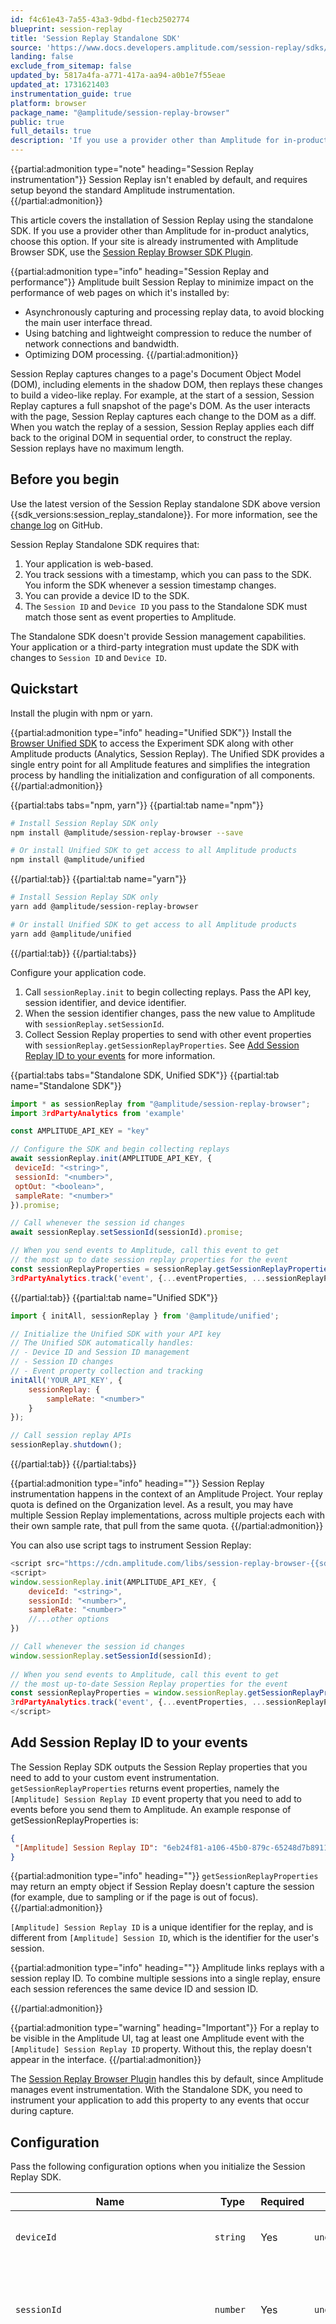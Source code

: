 ```yaml
---
id: f4c61e43-7a55-43a3-9dbd-f1ecb2502774
blueprint: session-replay
title: 'Session Replay Standalone SDK'
source: 'https://www.docs.developers.amplitude.com/session-replay/sdks/plugin/'
landing: false
exclude_from_sitemap: false
updated_by: 5817a4fa-a771-417a-aa94-a0b1e7f55eae
updated_at: 1731621403
instrumentation_guide: true
platform: browser
package_name: "@amplitude/session-replay-browser"
public: true
full_details: true
description: 'If you use a provider other than Amplitude for in-product analytics, choose this option.'
---
```


{{partial:admonition type="note" heading="Session Replay instrumentation"}}
Session Replay isn't enabled by default, and requires setup beyond the standard Amplitude instrumentation.
{{/partial:admonition}}

This article covers the installation of Session Replay using the standalone SDK. If you use a provider other than Amplitude for in-product analytics, choose this option. If your site is already instrumented with Amplitude Browser SDK, use the [Session Replay Browser SDK Plugin](/docs/session-replay/session-replay-plugin).

{{partial:admonition type="info" heading="Session Replay and performance"}}
Amplitude built Session Replay to minimize impact on the performance of web pages on which it's installed by:

- Asynchronously capturing and processing replay data, to avoid blocking the main user interface thread.
- Using batching and lightweight compression to reduce the number of network connections and bandwidth.
- Optimizing DOM processing.
{{/partial:admonition}}



Session Replay captures changes to a page's Document Object Model (DOM), including elements in the shadow DOM, then replays these changes to build a video-like replay. For example, at the start of a session, Session Replay captures a full snapshot of the page's DOM. As the user interacts with the page, Session Replay captures each change to the DOM as a diff. When you watch the replay of a session, Session Replay applies each diff back to the original DOM in sequential order, to construct the replay. Session replays have no maximum length.

## Before you begin

Use the latest version of the Session Replay standalone SDK above version {{sdk_versions:session_replay_standalone}}. For more information, see the [change log](https://github.com/amplitude/Amplitude-TypeScript/blob/main/packages/session-replay-browser/CHANGELOG.md ) on GitHub.

Session Replay Standalone SDK requires that:

1. Your application is web-based.
2. You track sessions with a timestamp, which you can pass to the SDK. You inform the SDK whenever a session timestamp changes.
3. You can provide a device ID to the SDK.
4. The `Session ID` and `Device ID` you pass to the Standalone SDK must match those sent as event properties to Amplitude.

The Standalone SDK doesn't provide Session management capabilities. Your application or a third-party integration must update the SDK with changes to `Session ID` and `Device ID`. 

## Quickstart

Install the plugin with npm or yarn.

{{partial:admonition type="info" heading="Unified SDK"}}
Install the [Browser Unified SDK](/docs/sdks/analytics/browser/browser-unified-sdk) to access the Experiment SDK along with other Amplitude products (Analytics, Session Replay). The Unified SDK provides a single entry point for all Amplitude features and simplifies the integration process by handling the initialization and configuration of all components.
{{/partial:admonition}}

{{partial:tabs tabs="npm, yarn"}}
{{partial:tab name="npm"}}
```bash
# Install Session Replay SDK only
npm install @amplitude/session-replay-browser --save

# Or install Unified SDK to get access to all Amplitude products
npm install @amplitude/unified
```
{{/partial:tab}}
{{partial:tab name="yarn"}}
```bash
# Install Session Replay SDK only
yarn add @amplitude/session-replay-browser

# Or install Unified SDK to get access to all Amplitude products
yarn add @amplitude/unified
```
{{/partial:tab}}
{{/partial:tabs}}

Configure your application code.

1. Call `sessionReplay.init` to begin collecting replays. Pass the API key, session identifier, and device identifier.
2. When the session identifier changes, pass the new value to Amplitude with `sessionReplay.setSessionId`.
3. Collect Session Replay properties to send with other event properties with `sessionReplay.getSessionReplayProperties`. See [Add Session Replay ID to your events](#add-session-replay-id-to-your-events) for more information.

{{partial:tabs tabs="Standalone SDK, Unified SDK"}}
{{partial:tab name="Standalone SDK"}}
```js
import * as sessionReplay from "@amplitude/session-replay-browser";
import 3rdPartyAnalytics from 'example'

const AMPLITUDE_API_KEY = "key"

// Configure the SDK and begin collecting replays
await sessionReplay.init(AMPLITUDE_API_KEY, {
 deviceId: "<string>",
 sessionId: "<number>",
 optOut: "<boolean>",
 sampleRate: "<number>"
}).promise;

// Call whenever the session id changes
await sessionReplay.setSessionId(sessionId).promise;

// When you send events to Amplitude, call this event to get
// the most up to date session replay properties for the event
const sessionReplayProperties = sessionReplay.getSessionReplayProperties();
3rdPartyAnalytics.track('event', {...eventProperties, ...sessionReplayProperties})
```
{{/partial:tab}}
{{partial:tab name="Unified SDK"}}
```js
import { initAll, sessionReplay } from '@amplitude/unified';

// Initialize the Unified SDK with your API key
// The Unified SDK automatically handles:
// - Device ID and Session ID management
// - Session ID changes
// - Event property collection and tracking
initAll('YOUR_API_KEY', {
    sessionReplay: {
        sampleRate: "<number>"
    }
});

// Call session replay APIs
sessionReplay.shutdown();
```
{{/partial:tab}}
{{/partial:tabs}}

{{partial:admonition type="info" heading=""}}
Session Replay instrumentation happens in the context of an Amplitude Project. Your replay quota is defined on the Organization level. As a result, you may have multiple Session Replay implementations, across multiple projects each with their own sample rate, that pull from the same quota.
{{/partial:admonition}}

You can also use script tags to instrument Session Replay:

```js
<script src="https://cdn.amplitude.com/libs/session-replay-browser-{{sdk_versions:session_replay_standalone}}-min.js.gz"></script>
<script>
window.sessionReplay.init(AMPLITUDE_API_KEY, {
    deviceId: "<string>",
    sessionId: "<number>",
    sampleRate: "<number>"
    //...other options
})

// Call whenever the session id changes
window.sessionReplay.setSessionId(sessionId);
 
// When you send events to Amplitude, call this event to get
// the most up-to-date Session Replay properties for the event
const sessionReplayProperties = window.sessionReplay.getSessionReplayProperties();
3rdPartyAnalytics.track('event', {...eventProperties, ...sessionReplayProperties})
</script>
```

## Add Session Replay ID to your events

The Session Replay SDK outputs the Session Replay properties that you need to add to your custom event instrumentation. `getSessionReplayProperties` returns event properties, namely the `[Amplitude] Session Replay ID` event property that you need to add to events before you send them to Amplitude. An example response of getSessionReplayProperties is: 

```json
{
 "[Amplitude] Session Replay ID": "6eb24f81-a106-45b0-879c-65248d7b8911/1710374872575"
}
```

{{partial:admonition type="info" heading=""}}
`getSessionReplayProperties` may return an empty object if Session Replay doesn't capture the session (for example, due to sampling or if the page is out of focus).
{{/partial:admonition}}

`[Amplitude] Session Replay ID` is a unique identifier for the replay, and is different from `[Amplitude] Session ID`, which is the identifier for the user's session.

{{partial:admonition type="info" heading=""}}
Amplitude links replays with a session replay ID.  To combine multiple sessions into a single replay, ensure each session references the same device ID and session ID.

{{/partial:admonition}}

{{partial:admonition type="warning" heading="Important"}}
For a replay to be visible in the Amplitude UI, tag at least one Amplitude event with the `[Amplitude] Session Replay ID` property. Without this, the replay doesn't appear in the interface.
{{/partial:admonition}}

The [Session Replay Browser Plugin](/docs/session-replay/session-replay-plugin) handles this by default, since Amplitude manages event instrumentation. With the Standalone SDK, you need to instrument your application to add this property to any events that occur during capture. 

## Configuration

Pass the following configuration options when you initialize the Session Replay SDK.

| Name                        | Type      | Required | Default         | Description                                                                                                                                                                                                                                                                                                                                                                                  |
| --------------------------- | --------- | -------- | --------------- | -------------------------------------------------------------------------------------------------------------------------------------------------------------------------------------------------------------------------------------------------------------------------------------------------------------------------------------------------------------------------------------------- |
| `deviceId`                  | `string`  | Yes      | `undefined`     | Sets an identifier for the device running your application.                                                                                                                                                                                                                                                                                                                                  |
| `sessionId`                 | `number`  | Yes      | `undefined`     | Sets an identifier for the users current session. The value must be in milliseconds since epoch (Unix Timestamp).                                                                                                                                                                                                                                                                            |
| `sampleRate`                | `number`  | No       | `0`             | Use this option to control how many sessions to select for replay collection. The number should be a decimal between 0 and 1, for example `0.4`, representing the fraction of sessions to have randomly selected for replay collection. Over a large number of sessions, `0.4` would select `40%` of those sessions. Sample rates as small as six decimal places (`0.000001`) are supported. |
| `optOut`                    | `boolean` | No       | `false`         | Sets permission to collect replays for sessions. Setting a value of true prevents Amplitude from collecting session replays.                                                                                                                                                                                                                                                                 |
| `flushMaxRetries`           | `number`  | No       | `5`             | Sets the maximum number of retries for failed upload attempts. This is only applicable to errors that Amplitude can retry.                                                                                                                                                                                                                                                                   |
| `logLevel`                  | `number`  | No       | `LogLevel.Warn` | `LogLevel.None` or `LogLevel.Error` or `LogLevel.Warn` or `LogLevel.Verbose` or `LogLevel.Debug`. Sets the log level.                                                                                                                                                                                                                                                                        |
| `loggerProvider`            | `Logger`  | No       | `Logger`        | Sets a custom `loggerProvider` class from the Logger to emit log messages to desired destination.                                                                                                                                                                                                                                                                                            |
| `serverZone`                | `string`  | No       | `US`            | EU or US. Sets the Amplitude server zone. Set this to EU for Amplitude projects created in EU data center.                                                                                                                                                                                                                                                                                   |
| `privacyConfig`             | `object`  | No       | `undefined`     | Supports advanced masking configurations with CSS selectors. Review [Mask on-screen data](#mask-on-screen-data) for more information.                                                                                                                                                                                                                                                                                                                                        |
| `applyBackgroundColorToBlockedElements` | `boolean` | No | `false` | If true, applies a background color to blocked elements for visual masking. This helps visualize which elements are blocked from being captured in the replay. |
| `debugMode`                 | `boolean` | No       | `false`         | Adds additional debug event property to help debug instrumentation issues (such as mismatching apps). Only recommended for debugging initial setup, and not recommended for production.                                                                                                                                                                                                      |
| `configServerUrl`           | `string`  | No       | `undefined`     | Specifies the endpoint URL to fetch remote configuration. If provided, it overrides the default server zone configuration.                                                                                                                                                                                                                                                                   |
| `trackServerUrl`            | `string`  | No       | `undefined`     | Specifies the endpoint URL to send session replay data. If provided, requests from the SDK will be forwarded there instead of the default SR endpoint.                                                                                                                                                                                                                                 |
| `shouldInlineStylesheet`    | `boolean` | No       | `true`          | If stylesheets are inlined, the contents of the stylesheet are stored. During replay, the stored stylesheet is used instead of attempting to fetch it remotely. This prevents replays from appearing broken due to missing stylesheets. Inlining stylesheets may not work in all cases. If this is undefined stylesheets are inlined.                                     |
| `storeType`                 | `string`  | No       | `idb`           | Specifies how replay events should be stored. `idb` uses IndexedDB to persist replay events when all events can't be sent during capture. `memory` stores replay events only in memory, meaning events are lost when the page is closed. If IndexedDB is unavailable, the system falls back to memory.                                                                                          |
| `performanceConfig.enabled` | `boolean` | No       | `true`          | If enabled, event compression will be deferred to occur during the browser's idle periods.                                                                                                                                                                                                                                                                                                   |
| `performanceConfig.timeout` | `number`  | No       | `undefined`     | Optional timeout in milliseconds for the requestIdleCallback API. If specified, this value sets a maximum time for the browser to wait before executing the deferred compression task, even if the browser isn't idle.                                                                                                                                                       |
| `experimental.useWebWorker` | `boolean` | No       | `false`         | If the SDK should compress the replay events using a webworker.                                                                                                                                                                                                                                                                                                                              |



### Mask on-screen data

{{partial:partials/session-replay/sr-mask-data}}

### User opt-out

Session Replay provides an option for opt-out configuration. This prevents Amplitude from collecting session replays when passed as part of initialization. For example:

```js
// Pass a boolean value to indicate a users opt-out status
await sessionReplay.init(AMPLITUDE_API_KEY, {
 optOut: true, 
}).promise;
```

### EU data residency

Session Replay is available to Amplitude Customers who use the EU data center. Set the `serverZone` configuration option to `EU` during initialization. For example:

```js
// For European users, set the serverZone to "EU" 
await sessionReplay.init(AMPLITUDE_API_KEY, {
 serverZone: "EU", 
}).promise;
```

### Sampling rate

By default, Session Replay captures 0% of sessions for replay. Use the `sampleRate` configuration option to set the percentage of total sessions that Session Replay captures. For example:

```js
// This configuration samples 1% of all sessions
await sessionReplay.init(AMPLITUDE_API_KEY, {
 sampleRate: 0.01 
}).promise;

```

To set the `sampleRate` consider the monthly quota on your Session Replay plan. For example, if your monthly quota is 2,500,000 sessions, and you average 3,000,000 monthly sessions, your quota is 83% of your average sessions. In this case, to ensure sampling lasts through the month, set `sampleRate` to `.83` or lower.

Keep the following in mind as you consider your sample rate:

- When you reach your monthly session quota, Amplitude stops capturing sessions for replay.
- Session quotas reset on the first of every month.
- Use sample rate to distribute your session quota over the course of a month, rather than using your full quota at the beginning of the month.
- To find the best sample rate, Amplitude recommends that you start low, for example `.01`. If this value doesn't capture enough replays, raise the rate over the course of a few days. For ways to monitor the number of session replays captured, see [View the number of captured sessions](/docs/session-replay#view-the-number-of-captured-sessions).

Session Replay supports remote sampling rate settings. This enables users in your organization to configure or update the sampling rate of your project after implementation, without a code change. In the event of a conflict, Session Replay defaults to the remote setting. For more information, see [Account Settings](/docs/admin/account-management/account-settings#session-replay-settings).

### Disable replay collection

Once enabled, Session Replay runs on your site until either:

- The user leaves your site
- You call `sessionReplay.shutdown()`

Call `sessionReplay.shutdown()` before a user navigates to a restricted area of your site to disable replay collection while the user is in that area. 

Call `sessionReplay.init(API_KEY, {...options})` to re-enable replay collection when the return to an unrestricted area of your site.

You can also use a feature flag product like Amplitude Experiment to create logic that enables or disables replay collection based on criteria like location. For example, you can create a feature flag that targets a specific user group, and add that to your initialization logic:

```js
import * as sessionReplay from "@amplitude/session-replay-browser";
import 3rdPartyAnalytics from 'example'

const AMPLITUDE_API_KEY = <...>
await sessionReplay.init(AMPLITUDE_API_KEY, {
 deviceId: <string>,
 sessionId: <number>,
 optOut: <boolean>,
 sampleRate: <number>
}).promise;

if (nonEUCountryFlagEnabled) {
 const sessionReplayProperties = sessionReplay.getSessionReplayProperties();
 3rdPartyAnalytics.track('event', {...eventProperties, ...sessionReplayProperties})
}
```


{{partial:partials/session-replay/sr-retention}}

### DSAR API

The Amplitude [DSAR API](/docs/apis/analytics/ccpa-dsar) returns metadata about session replays, but not the raw replay data. All events that are part of a session replay include a `[Amplitude] Session Replay ID` event property. This event provides information about the sessions collected for replay for the user, and includes all metadata collected with each event.

```json
{
 "amplitude_id": 123456789,
 "app": 12345,
 "event_time": "2020-02-15 01:00:00.123456",
 "event_type": "first_event",
 "server_upload_time": "2020-02-18 01:00:00.234567",
 "device_id": "your device id",
 "user_properties": { ... },
 "event_properties": {
 "[Amplitude] Session Replay ID": "cb6ade06-cbdf-4e0c-8156-32c2863379d6/1699922971244"
 },
 "session_id": 1699922971244,
}
```

### Data deletion

Session Replay uses Amplitude's [User Privacy API](/docs/apis/analytics/user-privacy/) to handle deletion requests. Successful deletion requests remove all session replays for the specified user.

When you delete the Amplitude project on which you use Session Replay, Amplitude deletes that replay data.

### Bot filter

Session Replay uses the same [block filter](/docs/data/block-bot-traffic) available in the Amplitude app. Session Replay doesn't block traffic based on event or user properties.

{{partial:partials/session-replay/sr-web-storage}}

## Known limitations

Keep the following limitations in mind as you implement Session Replay:

- Session Replay doesn't stitch together replays from a single user across multiple projects. For example:
  - You instrument your marketing site and web application as separate Amplitude projects with Session Replay enabled in each.
  - A known user begins on the marketing site, and logs in to the web application.
  - Amplitude captures both sessions.
  - The replay for each session is available for view in the host project.
- Session Replay supports default session definitions, and doesn't support time-based or [custom session definitions](/docs/data/sources/instrument-track-sessions).
- Session Replay can't capture the following HTML elements:
  - Canvas
  - WebGL
  - `<object>` tags including plugins like Flash, Silverlight, or Java. Session replay supports `<object type="image">`
  - Lottie animations
  - `<iframe>` elements from a different origin
  - Assets that require authentication, like fonts, CSS, or images
- - Session Replay isn't compatible with ad blocking software.

## Troubleshooting

For more information about individual statuses and errors, see the [Session Replay Ingestion Monitor](/docs/session-replay/ingestion-monitor).

### CSS styling doesn't appear in replay

When Amplitude captures a replay, it doesn't download and store CSS files or other static assets that are part of your application or site. Session Replay stores references to these files, and uses those references while it reconstructs the replay. In some situations, the styling present in the replay may differ from your application for the following reasons:

- Assets on your site move or change name. This can happen when you deploy a new version of your application.
- Assets on your site are behind access controls that prevent Amplitude from fetching them.

To help resolve CSS loading issues:

- Ensure your domain is publicly accessible. If you store assets on `localhost`, try moving them to a staging environment.
- Your CDN should keep track of old stylesheets for older replays. If the content of the same stylesheet changes over time, try to append a unique string or hash to the asset URL. For example, `stylesheet.css?93f8b89`.
- Add `app.amplitude.com` or `app.eu.amplitude.com` to the list of domains that your server's CORS configuration permits.

{{partial:partials/session-replay/sr-web-mismatch type="standalone"}}

### Session Replay processing errors

In general, replays should be available within minutes of ingestion. Delays or errors may be the result of one or more of the following:

- Mismatching API keys or Device IDs. This can happen if Session Replay and standard event instrumentation use different API keys or Device IDs.
- Session Replay references the wrong project.
- Short sessions. If a user bounces within a few seconds of initialization, the SDK may not have time to upload replay data.
- Page instrumentation. If Session Replay isn't implemented on all pages a user visits, their session may not capture properly.
- Replays older than the set [retention period](#retention-period) (defaults to 30 days, or 90 days if you purchase extra volume).



